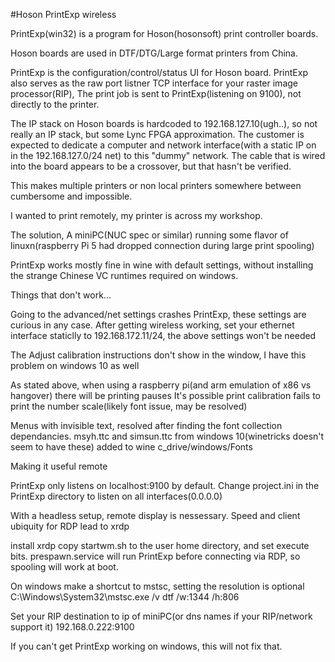 #Hoson PrintExp wireless

PrintExp(win32) is a program for Hoson(hosonsoft) print controller boards.

Hoson boards are used in DTF/DTG/Large format printers from China.

PrintExp is the configuration/control/status UI for Hoson board.
PrintExp also serves as the raw port listner TCP interface for your raster image processor(RIP), 
The print job is sent to PrintExp(listening on 9100), not directly to the printer.

The IP stack on Hoson boards is hardcoded to 192.168.127.10(ugh..), so not really an IP stack, but some Lync FPGA approximation.
The customer is expected to dedicate a computer and network interface(with a static IP on in the 192.168.127.0/24 net) to this "dummy" network.
The cable that is wired into the board appears to be a crossover, but that hasn't be verified.

This makes multiple printers or non local printers somewhere between cumbersome and impossible.

I wanted to print remotely, my printer is across my workshop.

The solution, A miniPC(NUC spec or similar)  running some flavor of linuxn(raspberry Pi 5 had dropped connection during large print spooling)

PrintExp works mostly fine in wine with default settings, without installing the strange Chinese VC runtimes required on windows.

Things that don't work...

Going to the advanced/net settings crashes PrintExp, these settings are curious in any case.
After getting wireless working, set your ethernet interface staticlly to 192.168.172.11/24, the above settings won't be needed

The Adjust calibration instructions don't show in the window, I have this problem on windows 10 as well

As stated above, when using a raspberry pi(and arm emulation of x86 vs hangover) there will be printing pauses
It's possible print calibration fails to print the number scale(likely font issue, may be resolved)

Menus with invisible text, resolved after finding the font collection dependancies.
msyh.ttc and simsun.ttc from windows 10(winetricks doesn't seem to have these) added to wine c_drive/windows/Fonts


Making it useful remote

PrintExp only listens on localhost:9100 by default.
Change project.ini in the PrintExp directory to listen on all interfaces(0.0.0.0)

With a headless setup, remote display is nessessary.
Speed and client ubiquity for RDP lead to xrdp

install xrdp
copy startwm.sh to the user home directory, and set execute bits.
prespawn.service will run PrintExp before connecting via RDP, so spooling will work at boot.

On windows make a shortcut to mstsc, setting the resolution is optional
C:\Windows\System32\mstsc.exe /v dtf /w:1344 /h:806

Set your RIP destination to ip of miniPC(or dns names if your RIP/network support it)  192.168.0.222:9100 

If you can't get PrintExp working on windows, this will not fix that.

